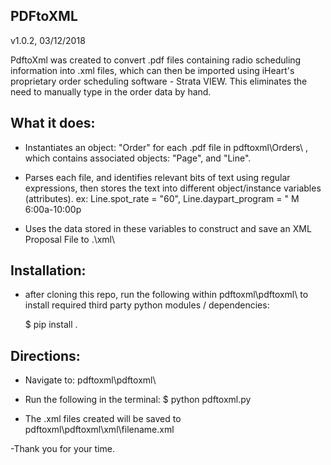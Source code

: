 ## PDFtoXML 
v1.0.2, 03/12/2018

PdftoXml was created to convert .pdf files containing radio scheduling information into .xml files, which can then be imported using iHeart's proprietary order scheduling software - Strata VIEW.
This eliminates the need to manually type in the order data by hand.


## What it does:
- Instantiates an object: "Order"  for each .pdf file in pdftoxml\\Orders\\ , which contains associated objects: "Page", and "Line".

- Parses each file, and identifies relevant bits of text using regular expressions, then stores the text into different object/instance variables (attributes).
	ex:
		Line.spot_rate = "60",
		Line.daypart_program = " M 6:00a-10:00p

- Uses the data stored in these variables to construct and save an XML Proposal File to .\\xml\\ 


## Installation:
- after cloning this repo, run the following within pdftoxml\pdftoxml\\ to install required third party python modules / dependencies:

	$ pip install .

## Directions:

- Navigate to:
	pdftoxml\\pdftoxml\\
	
- Run the following in the terminal:
		$ python pdftoxml.py
		
- The .xml files created will be saved to pdftoxml\\pdftoxml\\xml\\filename.xml

-Thank you for your time. 
 


